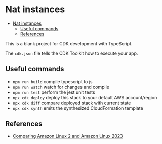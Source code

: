 # Nat instances

- [Nat instances](#nat-instances)
  - [Useful commands](#useful-commands)
  - [References](#references)

This is a blank project for CDK development with TypeScript.

The `cdk.json` file tells the CDK Toolkit how to execute your app.

## Useful commands

- `npm run build`   compile typescript to js
- `npm run watch`   watch for changes and compile
- `npm run test`    perform the jest unit tests
- `npx cdk deploy`  deploy this stack to your default AWS account/region
- `npx cdk diff`    compare deployed stack with current state
- `npx cdk synth`   emits the synthesized CloudFormation template

## References

- [Comparing Amazon Linux 2 and Amazon Linux 2023](https://docs.aws.amazon.com/linux/al2023/ug/compare-with-al2.html)
